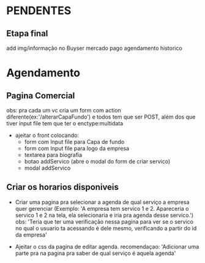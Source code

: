 # PENDENTES

## Etapa final 

add img/informação no Buyser
mercado pago
agendamento
historico



# Agendamento

## Pagina Comercial
obs: pra cada um vc cria um form com action diferente(ex:'/alterarCapaFundo') e todos tem que ser POST, além dos que tiver input file tem que ter o enctype:multidata
- ajeitar o front colocando:
  - form com Input file para Capa de fundo
  - form com Input file para logo da empresa
  - textarea para biografia
  - botao addServico (abre o modal do form de criar servico)
  - modal addServico
  

## Criar os horarios disponiveis 
- Criar uma pagina pra selecionar a agenda de qual serviço a empresa quer gerenciar (Exemplo: 'A empresa tem servico 1 e 2. Apareceria o servico 1 e 2 na tela, ela selecionaria e iria pra agenda desse servico.')
obs: 'Teria que ter uma verificação nessa pagina para ver se o servico no qual o usuario ta acessando é dele mesmo, verificando a partir do id da empresa'

- Ajeitar o css da pagina de editar agenda.
recomendaçao: 'Adicionar uma parte pra na pagina pra saber de qual serviço é aquela agenda'


